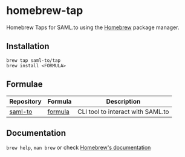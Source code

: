# homebrew-tap

Homebrew Taps for SAML.to using the [Homebrew](https://brew.sh/) package manager.

## Installation

```
brew tap saml-to/tap
brew install <FORMULA>
```

## Formulae

| Repository                                | Formula                       | Description                       |
| ----------------------------------------- | ----------------------------- | --------------------------------- |
| [saml-to](https://github.com/saml-to/cli) | [formula](Formula/saml-to.rb) | CLI tool to interact with SAML.to |

## Documentation

`brew help`, `man brew` or check [Homebrew's documentation](https://docs.brew.sh/)
